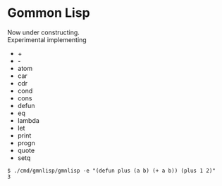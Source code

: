 Gommon Lisp
===========

Now under constructing.  
Experimental implementing

- \+
- \-
- atom
- car
- cdr
- cond
- cons
- defun
- eq
- lambda
- let
- print
- progn
- quote
- setq

```
$ ./cmd/gmnlisp/gmnlisp -e "(defun plus (a b) (+ a b)) (plus 1 2)"
3
```
